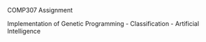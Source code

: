 COMP307 Assignment

Implementation of Genetic Programming - Classification - Artificial Intelligence
